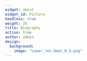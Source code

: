 ```yaml
---
widget: about
widget_id: Picture
headless: true
weight: 20
title: Biography
active: true
author: admin
design:
  background:
    image: "Lower_res_Omar_H_G.png"
---
```

